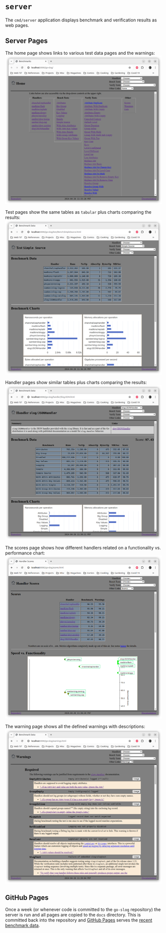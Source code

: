 # `server`

The `cmd/server` application displays benchmark and verification results as web pages.

## Server Pages

The home page shows links to various test data pages and the warnings:
![The home page shows links to various test data pages and the warnings.](images/home.png)

Test pages show the same tables as `tabular` plus charts comparing the results:
![Test pages show the same tables as `tabular` plus charts comparing the results.](images/test.png)

Handler pages show similar tables plus charts comparing the results:
![Handler pages show similar tables plus charts comparing the results.](images/handler.png)

The scores page shows how different handlers related on a functionality vs. performance chart:
![Scores page shows how different handlers related on a functionality vs. performance chart](images/scores.png)

The warning page shows all the defined warnings with descriptions:
![The warning page shows all the defined warnings with descriptions.](images/warnings.png)

## GitHub Pages

Once a week (or whenever code is committed to the `go-slog` repository)
the server is run and all pages are copied to the `docs` directory.
This is committed back into the repository and
[GitHub Pages](https://pages.github.com/) serves the
[recent benchmark data](https://madkins23.github.io/go-slog/index.html).
